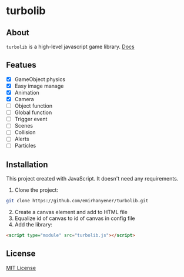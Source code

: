 # turbolib
## About
`turbolib` is a high-level javascript game library. 
[Docs](docs)

## Featues
- [X] GameObject physics
- [X] Easy image manage
- [X] Animation
- [X] Camera
- [ ] Object function
- [ ] Global function
- [ ] Trigger event
- [ ] Scenes
- [ ] Collision
- [ ] Alerts
- [ ] Particles

## Installation
This project created with JavaScript. It doesn't need any requirements.
1. Clone the project:
```bash
git clone https://github.com/emirhanyener/turbolib.git
``` 
2. Create a canvas element and add to HTML file
3. Equalize id of canvas to id of canvas in config file
4. Add the library:
```html
<script type="module" src="turbolib.js"></script>
``` 

## License
[MIT License](LICENSE)